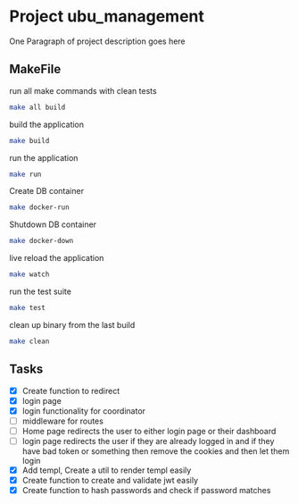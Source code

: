 # Project ubu_management

One Paragraph of project description goes here

## MakeFile

run all make commands with clean tests

```bash
make all build
```

build the application

```bash
make build
```

run the application

```bash
make run
```

Create DB container

```bash
make docker-run
```

Shutdown DB container

```bash
make docker-down
```

live reload the application

```bash
make watch
```

run the test suite

```bash
make test
```

clean up binary from the last build

```bash
make clean
```

## Tasks

- [x] Create function to redirect
- [x] login page
- [x] login functionality for coordinator
- [ ] middleware for routes
- [ ] Home page redirects the user to either login page or their dashboard
- [ ] login page redirects the user if they are already logged in and if they have bad token or something then remove the cookies and then let them login
- [x] Add templ, Create a util to render templ easily
- [x] Create function to create and validate jwt easily
- [x] Create function to hash passwords and check if password matches
